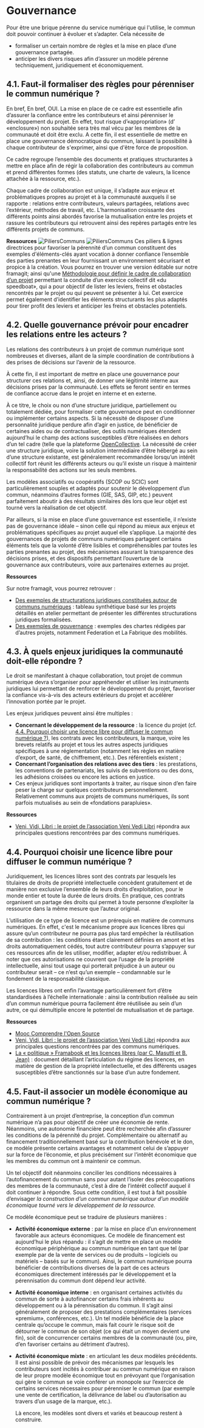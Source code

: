 # Gouvernance

Pour être une brique pérenne du service numérique qui l'utilise, le commun doit pouvoir continuer à évoluer et s’adapter. Cela nécessite de 

* formaliser un certain nombre de règles et la mise en place d’une gouvernance partagée.
* anticiper les divers risques afin d’assurer un modèle pérenne techniquement, juridiquement et économiquement.

## 4.1. Faut-il formaliser des règles pour pérenniser le commun numérique ?

En bref, En bref, OUI. La mise en place de ce cadre est essentielle afin d’assurer la confiance entre les contributeurs et ainsi pérenniser le développement du projet. En effet, tout risque d’«appropriation» \(d’ «enclosure»\) non souhaitée sera très mal vécu par les membres de la communauté et doit être exclu. A cette fin, il est essentielle de mettre en place une gouvernance démocratique du commun, laissant la possibilité à chaque contributeur de s'exprimer, ainsi que d'être force de proposition.

Ce cadre regroupe l’ensemble des documents et pratiques structurantes à mettre en place afin de régir la collaboration des contributeurs au commun et prend différentes formes \(des statuts, une charte de valeurs, la licence attachée à la ressource, etc.\).

Chaque cadre de collaboration est unique, il s’adapte aux enjeux et problématiques propres au projet et à la communauté auxquels il se rapporte : relations entre contributeurs, valeurs partagées, relations avec l’extérieur, méthodes de travail, etc. L’harmonisation croissante des différents points ainsi abordés favorise la mutualisation entre les projets et rassure les contributeurs qui retrouvent ainsi des repères partagés entre les différents projets de communs.

**Ressources** ![PiliersCommuns](../.gitbook/assets/3_PiliersPerenniteCommuns-1.png) ![PiliersCommuns](../.gitbook/assets/3_PiliersPerenniteCommuns-2.png) Ces piliers & lignes directrices pour favoriser la pérennité d’un commun constituent des exemples d'éléments-clés ayant vocation à donner confiance l’ensemble des parties prenantes en leur fournissant un environnement sécurisant et propice à la création. Vous pourrez en trouver une version éditable sur notre framagit; ainsi qu'une [Méthodologie pour définir le cadre de collaboration d’un projet](https://framagit.org/inno3/tutoriel-communs-numeriques/blob/master/ressources/M%C3%A9thodologie%20SpeedBoat%20-%20Cadre%20de%20collaboration.pdf) permettant la conduite d’un exercice collectif dit «du speedboat», qui a pour objectif de lister les leviers, freins et obstacles rencontrés par le projet ou qui peuvent se présenter à lui. Cet exercice permet également d’identifier les éléments structurants les plus adaptés pour tirer profit des leviers et anticiper les freins et obstacles potentiels.

## 4.2. Quelle gouvernance prévoir pour encadrer les relations entre les acteurs ?

Les relations des contributeurs à un projet de commun numérique sont nombreuses et diverses, allant de la simple coordination de contributions à des prises de décisions sur l’avenir de la ressource.

À cette fin, il est important de mettre en place une gouvernance pour structurer ces relations et, ainsi, de donner une légitimité interne aux décisions prises par la communauté. Les effets se feront sentir en termes de confiance accrue dans le projet en interne et en externe.

À ce titre, le choix ou non d’une structure juridique, partiellement ou totalement dédiée, pour formaliser cette gouvernance peut en conditionner ou implémenter certains aspects. Si la nécessité de disposer d’une personnalité juridique perdure afin d’agir en justice, de bénéficier de certaines aides ou de contractualiser, des outils numériques étendent aujourd’hui le champ des actions susceptibles d’être réalisées en dehors d’un tel cadre \(telle que la plateforme [OpenCollective](https://opencollective.com). La nécessité de créer une structure juridique, voire la solution intermédiaire d’être hébergé au sein d’une structure existante, est généralement recommandée lorsqu’un intérêt collectif fort réunit les différents acteurs ou qu’il existe un risque à maintenir la responsabilité des actions sur les seuls membres.

Les modèles associatifs ou coopératifs \(SCOP ou SCIC\) sont particulièrement souples et adaptés pour soutenir le développement d’un commun, néanmoins d’autres formes \(GIE, SAS, GIP, etc.\) peuvent parfaitement aboutir à des résultats similaires dès lors que leur objet est tourné vers la réalisation de cet objectif.

Par ailleurs, si la mise en place d’une gouvernance est essentielle, il n’existe pas de gouvernance idéale – sinon celle qui répond au mieux aux enjeux et problématiques spécifiques au projet auquel elle s’applique. La majorité des gouvernances de projets de communs numériques partagent certains éléments tels que la volonté d’être lisibles et compréhensibles par toutes les parties prenantes au projet, des mécanismes assurant la transparence des décisions prises, et des dispositifs permettant l’ouverture de la gouvernance aux contributeurs, voire aux partenaires externes au projet.

**Ressources**

Sur notre framagit, vous pourrez retrouver :

* [Des exemples de structurations juridiques constituées autour de communs numériques](https://framagit.org/inno3/tutoriel-communs-numeriques/blob/master/ressources/Exemples_StructuresJuridiques_Communs.pdf) : tableau synthétique basé sur les projets détaillés en atelier permettant de présenter les différentes structurations juridiques formalisées.
* [Des exemples de gouvernance](https://framagit.org/inno3/tutoriel-communs-numeriques/blob/master/ressources/ExemplesChartes-CadresCollaboration.pdf) : exemples des chartes rédigées par d’autres projets, notamment Federation et La Fabrique des mobilités.

## 4.3. À quels enjeux juridiques la communauté doit-elle répondre ?

Le droit se manifestant à chaque collaboration, tout projet de commun numérique devra s’organiser pour appréhender et utiliser les instruments juridiques lui permettant de renforcer le développement du projet, favoriser la confiance vis-à-vis des acteurs extérieurs du projet et accélérer l’innovation portée par le projet.

Les enjeux juridiques peuvent ainsi être multiples :

* **Concernant le développement de la ressource** : la licence du projet \(cf. [4.4. Pourquoi choisir une licence libre pour diffuser le commun numérique ?](https://vbachelet.frama.io/tutoriel-communs-numeriques/02-Tutoriel/#44-pourquoi-choisir-une-licence-libre-pour-diffuser-le-commun-numerique)\), les contrats avec les contributeurs, la marque, voire les brevets relatifs au projet et tous les autres aspects juridiques spécifiques à une réglementation \(notamment les règles en matière d’export, de santé, de chiffrement, etc.\). Des référentiels existent ; 
* **Concernant l’organisation des relations avec des tiers** : les prestations, les conventions de partenariats, les suivis de subventions ou des dons, les adhésions croisées ou encore les actions en justice.
* Ces enjeux juridiques sont importants à traiter, au risque sinon d’en faire peser la charge sur quelques contributeurs personnellement. Relativement communs aux projets de communs numériques, ils sont parfois mutualisés au sein de «fondations parapluies». 

**Ressources**

* [Veni, Vidi, Libri : le projet de l’association Veni Vedi Libri](https://github.com/incubateur-territoires/tutoriel-communs/tree/3013883386afb32c2faf395cf1921ecb467d1f86/tutoriel/vvlibri.org/fr/README.md) répondra aux principales questions rencontrées par des communs numériques.

## 4.4. Pourquoi choisir une licence libre pour diffuser le commun numérique ?

Juridiquement, les licences libres sont des contrats par lesquels les titulaires de droits de propriété intellectuelle concèdent gratuitement et de manière non exclusive l’ensemble de leurs droits d’exploitation, pour le monde entier et toute la durée de leurs droits. En pratique, ces contrats organisent un partage des droits qui permet à toute personne d’exploiter la ressource dans la même mesure que l’auteur original.

L’utilisation de ce type de licence est un prérequis en matière de communs numériques. En effet, c'est le mécanisme propre aux licences libres qui assure qu’un contributeur ne pourra pas plus tard empêcher la réutilisation de sa contribution : les conditions étant clairement définies en amont et les droits automatiquement cédés, tout autre contributeur pourra s’appuyer sur ces ressources afin de les utiliser, modifier, adapter et/ou redistribuer. À noter que ces autorisations ne couvrent que l’usage de la propriété intellectuelle, ainsi tout usage qui porterait préjudice à un auteur ou contributeur serait – ce n’est qu’un exemple – condamnable sur le fondement de la responsabilité classique.

Les licences libres ont enfin l’avantage particulièrement fort d’être standardisées à l’échelle internationale : ainsi la contribution réalisée au sein d’un commun numérique pourra facilement être réutilisée au sein d’un autre, ce qui démultiplie encore le potentiel de mutualisation et de partage.

**Ressources**

* [Mooc Comprendre l'Open Source](https://framatube.org/video-channels/e4985792-98ca-49be-a1aa-bceecd1c8051/videos)
* [Veni, Vidi, Libri : le projet de l’association Veni Vedi Libri](https://github.com/incubateur-territoires/tutoriel-communs/tree/3013883386afb32c2faf395cf1921ecb467d1f86/tutoriel/vvlibri.org/fr/README.md) répondra aux principales questions rencontrées par des communs numériques.
* [La « politique » Framabook et les licences libres \(par C. Masutti et B. Jean\)](https://framablog.org/2013/10/16/framabook-et-licences-libres/) : document détaillant l’articulation du régime des licences, en matière de gestion de la propriété intellectuelle, et des différents usages susceptibles d’être sanctionnés sur la base d’un autre fondement.

## 4.5. Faut-il associer un modèle économique au commun numérique ?

Contrairement à un projet d’entreprise, la conception d’un commun numérique n’a pas pour objectif de créer une économie de rente. Néanmoins, une autonomie financière peut être recherchée afin d’assurer les conditions de la pérennité du projet. Complémentaire ou alternatif au financement traditionnellement basé sur la contribution bénévole et le don, ce modèle présente certains avantages et notamment celui de s’appuyer sur la force de l’économie, et plus précisément sur l’intérêt économique que les membres du commun ont à maintenir ce commun.

Un tel objectif doit néanmoins concilier les conditions nécessaires à l’autofinancement du commun sans pour autant l’isoler des préoccupations des membres de la communauté, c’est à dire de l’intérêt collectif auquel il doit continuer à répondre. Sous cette condition, il est tout à fait possible d’envisager _la construction d’un commun numérique autour d’un modèle économique tourné vers le développement de la ressource._

Ce modèle économique peut se traduire de plusieurs manières :

* **Activité économique externe** : par la mise en place d’un environnement favorable aux acteurs économiques. Ce modèle de financement est aujourd’hui le plus répandu : il s’agit de mettre en place un modèle économique périphérique au commun numérique en tant que tel \(par exemple par de la vente de services ou de produits – logiciels ou matériels – basés sur le commun\). Ainsi, le commun numérique pourra bénéficier de contributions diverses de la part de ces acteurs économiques directement intéressés par le développement et la pérennisation du commun dont dépend leur activité. 
* **Activité économique interne** : en organisant certaines activités du commun de sorte à autofinancer certains frais inhérents au développement ou à la pérennisation du commun. Il s’agit ainsi généralement de proposer des prestations complémentaires \(services «premium», conférences, etc.\). Un tel modèle bénéficie de la place centrale qu’occupe le commun, mais fait courir le risque soit de détourner le commun de son objet \(ce qui était un moyen devient une fin\), soit de concurrencer certains membres de la communauté \(ou, pire, d’en favoriser certains au détriment d’autres\). 
* **Activité économique mixte** : en articulant les deux modèles précédents. Il est ainsi possible de prévoir des mécanismes par lesquels les contributeurs sont incités à contribuer au commun numérique en raison de leur propre modèle économique tout en prévoyant que l’organisation qui gère le commun se voie conférer un monopole sur l’exercice de certains services nécessaires pour pérenniser le commun \(par exemple une vente de certification, la délivrance de label ou d’autorisation au travers d’un usage de la marque, etc.\).

  Là encore, les modèles sont divers et variés et beaucoup restent à construire.

